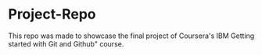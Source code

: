 # Project-Repo
This repo was made to showcase the final project of Coursera's IBM Getting started with Git and Github" course. 
